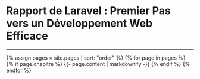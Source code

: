 # Rapport de Laravel : Premier Pas vers un Développement Web Efficace

---

{% assign pages = site.pages | sort: "order" %}
{% for page in pages %}
  {% if page.chapitre %}
    {{- page.content | markdownify -}}
  {% endif %}
{% endfor %}
